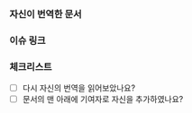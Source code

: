 ### 자신이 번역한 문서
<!-- 링크와 함께, 문서 이름을 적어주세요. -->
<!-- 예를 들면 아래와 같이 해주시면 됩니다. 물론, 아래의 형식을 지키지 않아도 의미만 통한다면 상관 없습니다. -->
<!-- https://docs.nestjs.com/first-steps, First steps -->

### 이슈 링크
<!-- 해당 문서에 알맞는 깃허브 이슈의 링크를 남겨주세요. -->

### 체크리스트
<!-- 자신의 번역을 돌아보기 위함입니다. -->
<!-- 한 번 돌아보았다면, [ ]를 [x]로 바꿔주세요! -->

- [ ] 다시 자신의 번역을 읽어보았나요?
- [ ] 문서의 맨 아래에 기여자로 자신을 추가하였나요?